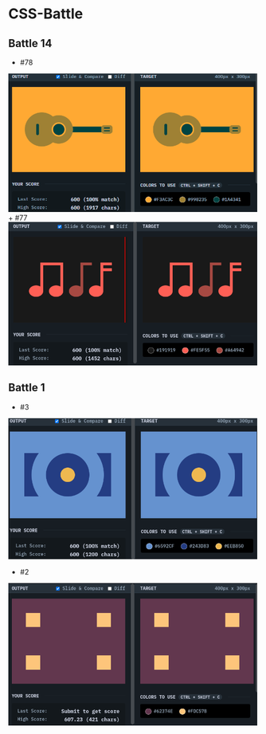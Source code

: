 # CSS-Battle

## Battle 14 
+ #78
<img src="img/seventy_eight.png" width="500"> 
+ #77
<img src="img/seventyseven.png" width="500"> 


## Battle 1
+ #3
<img src="img/three.png" width="500"> 


+ #2


<img src="img/two.png" width="500"> 

